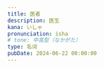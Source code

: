 ```yaml
---
title: 医者
description: 医生
kana: いしゃ
pronunciation: isha
# tone: 中高型（なかがた）
type: 名词
pubDate: 2024-06-22 00:00:00
---
```


